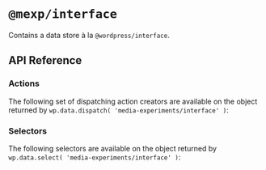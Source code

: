 # `@mexp/interface`

Contains a data store à la `@wordpress/interface`.

## API Reference

### Actions

The following set of dispatching action creators are available on the object returned by `wp.data.dispatch( 'media-experiments/interface' )`:

<!-- START TOKEN(Autogenerated actions|src/store/actions.ts) -->

<!-- END TOKEN(Autogenerated actions|src/store/actions.ts) -->

### Selectors

The following selectors are available on the object returned by `wp.data.select( 'media-experiments/interface' )`:

<!-- START TOKEN(Autogenerated selectors|src/store/selectors.ts) -->


<!-- END TOKEN(Autogenerated selectors|src/store/selectors.ts) -->
